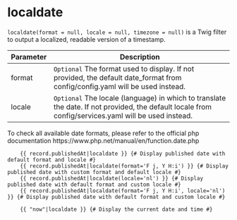 # localdate

`localdate(format = null, locale = null, timezone = null)` is a Twig filter to output a localized, readable version of a timestamp.

|Parameter	|Description
|---|---
|format	|`Optional` The format used to display. If not provided, the default date_format from config/config.yaml will be used instead.
|locale	|`Optional` The locale (language) in which to translate the date. If not provided, the default locale from config/services.yaml will be used instead.

<p class="tip">To check all available date formats, please refer to the official php documentation https://www.php.net/manual/en/function.date.php</p>

```twig
    {{ record.publishedAt|localdate }} {# Display published date with default format and locale #}
    {{ record.publishedAt|localdate(format='F j, Y H:i') }} {# Display published date with custom format and default locale #}
    {{ record.publishedAt|localdate(locale='nl') }} {# Display published date with default format and custom locale #}
    {{ record.publishedAt|localdate(format='F j, Y H:i', locale='nl') }} {# Display published date with default format and custom locale #}

    {{ "now"|localdate }} {# Display the current date and time #}
```
